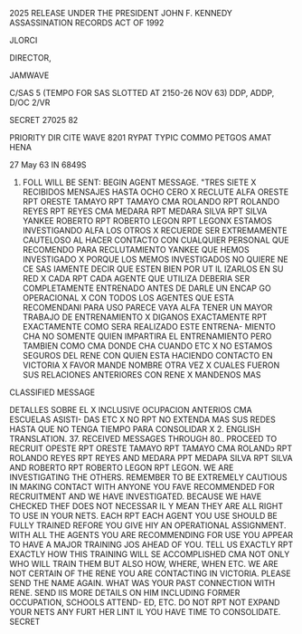 2025 RELEASE UNDER THE PRESIDENT JOHN F. KENNEDY ASSASSINATION RECORDS ACT OF 1992

JLORCI

DIRECTOR,

JAMWAVE

C/SAS 5 (TEMPO FOR SAS SLOTTED AT 2150-26 NOV 63)
DDP, ADDP, D/OC 2/VR

SECRET 27025 82

PRIORITY DIR CITE WAVE 8201
RYPAT TYPIC COMMO PETGOS AMAT HENA

27 May 63 IN 6849S

1. FOLL WILL BE SENT: BEGIN AGENT MESSAGE. "TRES SIETE X RECIBIDOS
MENSAJES HASTA OCHO CERO X RECLUTE ALFA ORESTE RPT ORESTE TAMAYO RPT
TAMAYO CMA ROLANDO RPT ROLANDO REYES RPT REYES CMA MEDARA RPT MEDARA
SILVA RPT SILVA YANKEE ROBERTO RPT ROBERTO LEGON RPT LEGONX ESTAMOS
INVESTIGANDO ALFA LOS OTROS X RECUERDE SER EXTREMAMENTE CAUTELOSO AL
HACER CONTACTO CON CUALQUIER PERSONAL QUE RECOMENDO PARA RECLUTAMIENTO
YANKEE QUE HEMOS INVESTIGADO X PORQUE LOS MEMOS INVESTIGADOS NO QUIERE
NE CE SAS IAMENTE DECIR QUE ESTEN BIEN POR UT IL IZARLOS EN SU RED X CADA RPT
CADA AGENTE QUE UTILIZA DEBERIA SER COMPLETAMENTE ENTRENADO ANTES DE
DARLE UN ENCAP GO OPERACIONAL X CON TODOS LOS AGENTES QUE ESTA RECOMENDANI
PARA USO PARECE VAYA ALFA TENER UN MAYOR TRABAJO DE ENTRENAMIENTO X
DIGANOS EXACTAMENTE RPT EXACTAMENTE COMO SERA REALIZADO ESTE ENTRENA-
MIENTO CHA NO SOMENTE QUIEN IMPARTIRA EL ENTRENAMIENTO PERO TAMBIEN
COMO CMA DONDE CHA CUANDO ETC X NO ESTAMOS SEGUROS DEL RENE CON QUIEN
ESTA HACIENDO CONTACTO EN VICTORIA X FAVOR MANDE NOMBRE OTRA VEZ
X CUALES FUERON SUS RELACIONES ANTERIORES CON RENE X MANDENOS MAS

CLASSIFIED MESSAGE

DETALLES SOBRE EL X INCLUSIVE OCUPACION ANTERIOS CMA ESCUELAS ASISTI-
DAS ETC X NO RPT NO EXTENDA MAS SUS REDES HASTA QUE NO TENGA TIEMPO
PARA CONSOLIDAR X
2. ENGLISH TRANSLATION. 37. RECEIVED MESSAGES THROUGH 80..
PROCEED TO RECRUIT OPESTE RPT ORESTE TAMAYO RPT TAMAYO CMA ROLANDכ
RPT ROLANDO REYES RPT REYES AND MEDARA PPT MEDAPA SILVA RPT SILVA AND
ROBERTO RPT ROBERTO LEGON RPT LEGON. WE ARE INVESTIGATING THE OTHERS.
REMEMBER TO BE EXTREMELY CAUTIOUS IN MAKING CONTACT WITH ANYONE YOU
FAVE RECOMMENDED FOR RECRUITMENT AND WE HAVE INVESTIGATED. BECAUSE
WE HAVE CHECKED THEF DOES NOT NECESSAR IL Y MEAN THEY ARE ALL RIGHT TO
USE IN YOUR NETS. EACH RPT EACH AGENT YOU USE SHOULD BE FULLY TRAINED
REFORE YOU GIVE HIY AN OPERATIONAL ASSIGNMENT. WITH ALL THE AGENTS
YOU ARE RECOMMENDING FOR USE YOU APPEAR TO HAVE A MAJOR TRAINING JOS
AHEAD OF YOU. TELL US EXACTLY RPT EXACTLY HOW THIS TRAINING WILL SE
ACCOMPLISHED CMA NOT ONLY WHO WILL TRAIN THEM BUT ALSO HOW, WHERE, WHEN
ETC. WE ARE NOT CERTAIN OF THE RENE YOU ARE CONTACTING IN VICTORIA.
PLEASE SEND THE NAME AGAIN. WHAT WAS YOUR PAST CONNECTION WITH RENE.
SEND IIS MORE DETAILS ON HIM INCLUDING FORMER OCCUPATION, SCHOOLS ATTEND-
ED, ETC. DO NOT RPT NOT EXPAND YOUR NETS ANY
FURT HER LINT IL YOU HAVE TIME TO CONSOLIDATE.
SECRET
